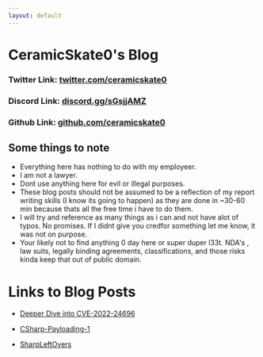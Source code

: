 ```yaml
---
layout: default
---
```

# CeramicSkate0's Blog

### Twitter Link: [twitter.com/ceramicskate0](https://twitter.com/ceramicskate0)
### Discord Link: [discord.gg/sGsjjAMZ](https://discord.gg/sGsjjAMZ)
### Github Link: [github.com/ceramicskate0](https://github.com/ceramicskate0)

## Some things to note
  - Everything here has nothing to do with my employeer.
  - I am not a lawyer.
  - Dont use anything here for evil or illegal purposes. 
  - These blog posts should not be assumed to be a reflection of my report writing skills (I know its going to happen) as they are done in ~30-60 min because thats all the free time i have to do them.
  - I will try and reference as many things as i can and not have alot of typos. No promises. If I didnt give you credfor something let me know, it was not on purpose.
  - Your likely not to find anything 0 day here or super duper l33t. NDA's , law suits, legally binding agreements, classifications, and those risks kinda keep that out of public domain.

# Links to Blog Posts

- [Deeper Dive into CVE-2022-24696](./CVE-2022-24696.html)

- [CSharp-Payloading-1](./CSharp-Payloading1.html)

- [SharpLeftOvers](./ComingSoon.html)
